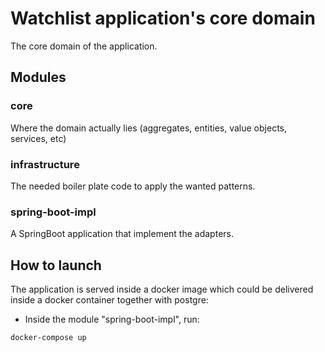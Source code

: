 # Watchlist application's core domain

The core domain of the application.

## Modules

### core

Where the domain actually lies (aggregates, entities, value objects, services, etc)

### infrastructure

The needed boiler plate code to apply the wanted patterns.

### spring-boot-impl

A SpringBoot application that implement the adapters.

## How to launch

The application is served inside a docker image which could be delivered inside a docker container together with postgre:

- Inside the module "spring-boot-impl", run:

```
docker-compose up
```